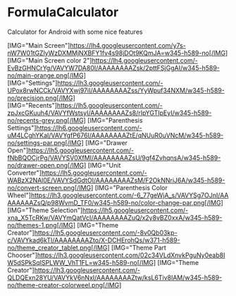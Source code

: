 FormulaCalculator
=================

Calculator for Android with some nice features

[IMG="Main Screen"]https://lh4.googleusercontent.com/y7s-nW7W01tGZlyWzDXMMjNXBFY1fv4s98jDOt9KQmJA=w345-h589-no[/IMG] [IMG="Main Screen color 2"]https://lh4.googleusercontent.com/-EvBzGHNCrYg/VAVYW7DA80I/AAAAAAAAZsk/2pttFSjGgAI/w345-h589-no/main-orange.png[/IMG] [IMG="Settings"]https://lh3.googleusercontent.com/-UPox8rwNCCk/VAVYXwj97iI/AAAAAAAAZss/YyWpuf34NXM/w345-h589-no/precision.png[/IMG] [IMG="Recents"]https://lh5.googleusercontent.com/-zpJxcGKuuh4/VAVYfWstsyI/AAAAAAAAZs8/rIpYGTIpEyI/w345-h589-no/recents-grey.png[/IMG] [IMG="Parenthesis Settings"]https://lh6.googleusercontent.com/-uM4LCghYKaI/VAVYgfP676I/AAAAAAAAZtE/qNUuR0uVNcM/w345-h589-no/settings-par.png[/IMG] [IMG="Drawer Open"]https://lh5.googleusercontent.com/-fNbBQOCjrPg/VAVYSV0XfMI/AAAAAAAAZsU/9gf4ZvhqnsA/w345-h589-no/drawer-open.png[/IMG] [IMG="Unit Converter"]https://lh5.googleusercontent.com/-WABzX2NAl0E/VAVYSdGdtOI/AAAAAAAAZsM/F2OkNNriJ6A/w345-h589-no/convert-screen.png[/IMG] [IMG="Parenthesis Color Wheel"]https://lh3.googleusercontent.com/-6_77geWjA_s/VAVYSg7OJnI/AAAAAAAAZsQ/p98WvmD_TF0/w345-h589-no/color-change-par.png[/IMG] [IMG="Theme Selection"]https://lh5.googleusercontent.com/-xna_X5TcRKw/VAVYmQatVcI/AAAAAAAAZuQ/x2y8vBZ0xxA/w345-h589-no/themes-1.png[/IMG] [IMG="Theme Creator"]https://lh5.googleusercontent.com/-8v0Qb03kp-c/VAVYkad6kTI/AAAAAAAAZto/X-DCHErohQs/w371-h589-no/theme_creator_tablet.png[/IMG] [IMG="Theme Part Chooser"]https://lh3.googleusercontent.com/02c34VLdXnvkPguNy0eab8IW5dSPkSqISPLWW_VhT1FL=w345-h589-no[/IMG] [IMG="Theme Creator"]https://lh3.googleusercontent.com/-QLDQExn28YU/VAVYkV6nNxI/AAAAAAAAZtw/ksL6Tiv8IAM/w345-h589-no/theme-creator-colorweel.png[/IMG]
